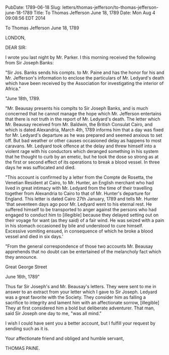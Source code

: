 PubDate: 1789-06-18
Slug: letters/thomas-jefferson/to-thomas-jefferson-june-18-1789
Title: To Thomas Jefferson  June 18, 1789
Date: Mon Aug  4 09:08:56 EDT 2014

   To Thomas Jefferson  June 18, 1789

   LONDON,

   DEAR SIR:

   I wrote you last night by Mr. Parker. I this morning received the
   following from Sir Joseph Banks:

   "Sir Jos. Banks sends his compts. to Mr. Paine and has the honor for his
   and Mr. Jefferson's information to enclose the particulars of Mr.
   Ledyard's death which have been received by the Association for
   investigating the interior of Africa."

   "June 18th, 1789.

   "Mr. Beausay presents his complts to Sir Joseph Banks, and is much
   concerned that he cannot manage the hope which Mr. Jefferson entertains
   that there is not truth in the report of Mr. Ledyard's death. The letter
   which Mr. Beausay received from Mr. Baldwin, the British Consulat Cairo,
   and which is dated Alexandria, March 4th, 1789 informs him that a day was
   fixed for Mr. Ledyard's departure as he was prepared and seemed anxious to
   set off. But bad weather or other causes occasioned delay as happens to
   most caravans. Mr. Ledyard took offence at the delay and threw himself
   into a violent rage with his conductors which deranged something in his
   system that he thought to curb by an emetic, but he took the dose so
   strong as at the first or second effect of its operations to break a blood
   vessel. In three days he was suffocated and died.

   "This account is confirmed by a letter from the Compte de Rosetta, the
   Venetian Resident at Cairo, to Mr. Hunter, an English merchant who had
   lived in great intimacy with Mr. Ledyard from the time of their travelling
   together from Alexandria to Cairo to that of Mr. Hunter's departure for
   England. This letter is dated Cairo 27th January, 1789 and tells Mr.
   Hunter 'that seventeen days ago poor Mr. Ledyard went to his eternal rest.
   He suffered himself to be transported to anger against the persons who had
   engaged to conduct him to [illegible] because they delayed setting out on
   their voyage for want (as they said) of a fair wind. He was seized with a
   pain in his stomach occasioned by bile and understood to cure himself.
   Excessive vomiting ensued, in consequence of which he broke a blood vessel
   and died in six days.'

   "From the general correspondence of those two accounts Mr. Beausay
   apprehends that no doubt can be entertained of the melancholy fact which
   they announce.

   Great George Street

   June 16th, 1789"

   Thus far Sir Joseph's and Mr. Beausay's letters. They were sent to me in
   answer to an extract from your letter which I gave to Sir Joseph. Ledyard
   was a great favorite with the Society. They consider him as falling a
   sacrifice to integrity and lament him with an affectionate sorrow,
   [illegible] They at first considered him a bold but deliberate adventurer.
   That man, said Sir Joseph one day to me, "was all mind."

   I wish I could have sent you a better account, but I fulfill your request
   by sending such as it is.

   Your affectionate friend and obliged and humble servant,

   THOMAS PAINE.

    
